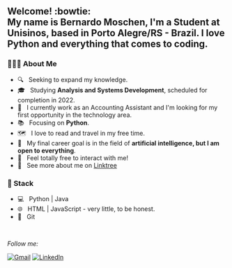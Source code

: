 <h2> Welcome! :bowtie: </br>
 My name is Bernardo Moschen, I'm a Student at Unisinos, based in Porto Alegre/RS - Brazil.
 I love Python and everything that comes to coding.
</h2>


<h3> 👨🏻‍💻 About Me </h3>

- 🔍 &nbsp; Seeking to expand my knowledge.
- 🎓 &nbsp; Studying **Analysis and Systems Development**, scheduled for completion in 2022.
- 💼 &nbsp; I currently work as an Accounting Assistant and I'm looking for my first opportunity in the technology area.
- 📚 &nbsp; Focusing on **Python**.
- 🗺️ &nbsp; I love to read and travel in my free time.
- 🌱 &nbsp; My final career goal is in the field of **artificial intelligence, but I am open to everything**.
- 💬 &nbsp; Feel totally free to interact with me!
- 🔗 &nbsp; See more about me on <a href="https://linktr.ee/BernardoMoschen">Linktree</a>

<h3>🧰 Stack</h3>

- 💻 &nbsp; Python | Java
- 🌐 &nbsp; HTML | JavaScript - very little, to be honest.
- 🔧 &nbsp; Git

<br/>

<i>Follow me:</i><br>

[![Gmail](https://img.shields.io/badge/-GMAIL-D14836?style=for-the-badge&logo=gmail&logoColor=white)](mailto:bernardomoschen.dev@gmail.com)
[![LinkedIn](https://img.shields.io/badge/-LINKEDIN-0077B5?style=for-the-badge&logo=linkedin&logoColor=white)](https://www.linkedin.com/in/bernardomoschen/)
